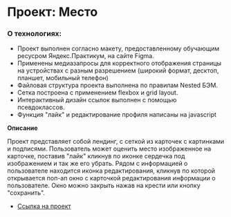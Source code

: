 # Проект: Место

### О технологиях:
* Проект выполнен согласно макету, предоставленному обучающим ресусром Яндекс.Практикум, на сайте Figma.
* Применены медиазапросы для корректного отображения страницы на устройствах с разным разрешением (широкий формат, десктоп, планшет, мобильный телефон)
* Файловая структура проекта выполнена по правилам Nested БЭМ. 
* Сетка построена с применением flexbox и grid layout.
* Интерактивный дизайн ссылок выполнен с помощью псевдоклассов.
* Функция "лайк" и редактирование профиля написаны на javascript

**Описание**

Проект представляет собой лендинг, с сеткой из карточек с картинками и подписями. 
Пользователь может оценить место изображенное на карточке, поставив "лайк" кликнув по иконке сердечка под изображением и так же его убрать.
Рядом с информацией о пользователе находится иконка редактирования, кликнув по которой открывается поп-ап окно с карточкой редактирования информации о пользователе. Окно можно закрыть нажав на крести или кнопку "сохранить".

* [Ссылка на проект](https://lidia-di.github.io/mesto/)